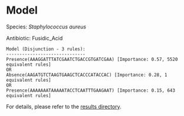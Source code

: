 
# Model

Species: *Staphylococcus aureus*

Antibiotic: Fusidic_Acid

```
Model (Disjunction - 3 rules):
------------------------------
Presence(AAAGGATTTATCGAATCTGACCGTGATCGAA) [Importance: 0.57, 5520 equivalent rules]
OR
Absence(AAGATGTCTAAGTGAAGCTCACCCATACCAC) [Importance: 0.28, 1 equivalent rules]
OR
Presence(AAAAAAATAAAAATACCTCAATTTGAAGAAT) [Importance: 0.15, 643 equivalent rules]

```

For details, please refer to the [results directory](../../../../../results/scm_b/staphylococcus%20aureus/fusidic_acid/repeat_7/).

